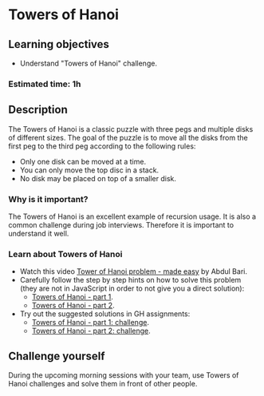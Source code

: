 # Towers of Hanoi

## Learning objectives

-  Understand "Towers of Hanoi" challenge.

### Estimated time: 1h

## Description

The Towers of Hanoi is a classic puzzle with three pegs and multiple disks of different sizes.
The goal of the puzzle is to move all the disks from the first peg to the third peg according to the following rules:

- Only one disk can be moved at a time.
- You can only move the top disc in a stack.
- No disk may be placed on top of a smaller disk.

### Why is it important?

The Towers of Hanoi is an excellent example of recursion usage. It is also a common challenge during job interviews.
Therefore it is important to understand it well.

### Learn about Towers of Hanoi

- Watch this video [Tower of Hanoi problem - made easy](https://www.youtube.com/watch?v=q6RicK1FCUs) by Abdul Bari.
- Carefully follow the step by step hints on how to solve this problem (they are not in JavaScript in order to not give you a direct solution):
     - [Towers of Hanoi - part 1](https://gitlab.com/microverse/guides/coding_challenges/hints/blob/master/challenges/recursion/tower-of-hanoi-part-1.md).
     - [Towers of Hanoi - part 2](https://gitlab.com/microverse/guides/coding_challenges/hints/blob/master/challenges/recursion/tower-of-hanoi-part-2.md).
- Try out the suggested solutions in GH assignments:
     -  [Towers of Hanoi - part 1: challenge](https://classroom.github.com/a/ZKVR5L03).
     -  [Towers of Hanoi - part 2: challenge](https://classroom.github.com/a/OuQWtKZL).

## Challenge yourself 

During the upcoming morning sessions with your team, use Towers of Hanoi challenges and solve them in front of other people.
